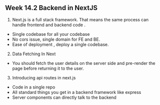 ## Week 14.2 Backend in NextJS

1. Next.js is a full stack framework. That means the same process can handle frontend and backend code .
  - Single codebase for all your codebase
  - No cors issue, single domain for FE and BE.
  - Ease of deployment , deploy a single codebase. 

2. Data Fetching In Next
 - You should fetch the user details on the server side and pre-render the page before returning it to the user.

 3. Introducing api routes in next.js
  - Code in a single repo
  - All standard things you get in a backend framework like express
  - Server components can directly talk to the backend